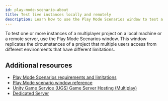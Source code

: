 ```yaml
---
id: play-mode-scenario-about
title: Test live instances locally and remotely
description: Learn how to use the Play Mode Scenarios window to test a multiplayer project
---
```


To test one or more instances of a multiplayer project on a local machine or a remote server, use the Play Mode Scenarios window. This window replicates the circumstances of a project that multiple users access from different environments that have different limitations.

## Additional resources
* [Play Mode Scenarios requirements and limitations](play-mode-scenario-req.md)
* [Play Mode scenario window reference](play-mode-scenario-window-reference.md)
* [Unity Game Service (UGS) Game Server Hosting (Multiplay)](https://docs.unity.com/ugs/en-us/manual/game-server-hosting/manual/welcome-to-multiplay)
* [Dedicated Server](https://docs.unity3d.com/Manual/dedicated-server.html)